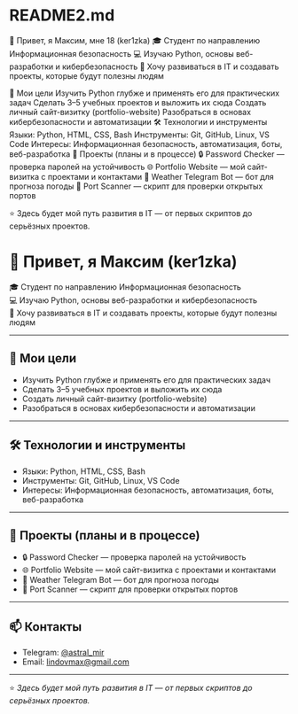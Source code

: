 # README2.md
👋 Привет, я Максим, мне 18 (ker1zka)
🎓 Студент по направлению Информационная безопасность
💻 Изучаю Python, основы веб-разработки и кибербезопасность
🚀 Хочу развиваться в IT и создавать проекты, которые будут полезны людям

🎯 Мои цели
Изучить Python глубже и применять его для практических задач
Сделать 3–5 учебных проектов и выложить их сюда
Создать личный сайт-визитку (portfolio-website)
Разобраться в основах кибербезопасности и автоматизации
🛠 Технологии и инструменты
Языки: Python, HTML, CSS, Bash
Инструменты: Git, GitHub, Linux, VS Code
Интересы: Информационная безопасность, автоматизация, боты, веб-разработка
📂 Проекты (планы и в процессе)
🔒 Password Checker — проверка паролей на устойчивость
🌐 Portfolio Website — мой сайт-визитка с проектами и контактами
🤖 Weather Telegram Bot — бот для прогноза погоды
📡 Port Scanner — скрипт для проверки открытых портов

⭐️ Здесь будет мой путь развития в IT — от первых скриптов до серьёзных проектов.

# 👋 Привет, я Максим (ker1zka)

🎓 Студент по направлению Информационная безопасность  
💻 Изучаю Python, основы веб-разработки и кибербезопасность  
🚀 Хочу развиваться в IT и создавать проекты, которые будут полезны людям  

---

## 🎯 Мои цели
- Изучить Python глубже и применять его для практических задач  
- Сделать 3–5 учебных проектов и выложить их сюда  
- Создать личный сайт-визитку (portfolio-website)  
- Разобраться в основах кибербезопасности и автоматизации  

---

## 🛠 Технологии и инструменты
- Языки: Python, HTML, CSS, Bash  
- Инструменты: Git, GitHub, Linux, VS Code  
- Интересы: Информационная безопасность, автоматизация, боты, веб-разработка  

---

## 📂 Проекты (планы и в процессе)
- 🔒 Password Checker — проверка паролей на устойчивость  
- 🌐 Portfolio Website — мой сайт-визитка с проектами и контактами  
- 🤖 Weather Telegram Bot — бот для прогноза погоды  
- 📡 Port Scanner — скрипт для проверки открытых портов  

---

## 📫 Контакты
- Telegram: [@astral_mir](https://t.me/astral_mir) 
- Email: lindovmax@gmail.com 

---

⭐️ *Здесь будет мой путь развития в IT — от первых скриптов до серьёзных проектов.*
